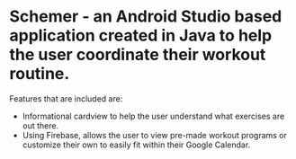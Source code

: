 # Schemer - an Android Studio based application created in Java to help the user coordinate their workout routine.
Features that are included are:

- Informational cardview to help the user understand what exercises are out there.
- Using Firebase, allows the user to view pre-made workout programs or customize their own to easily fit within their Google Calendar.  
